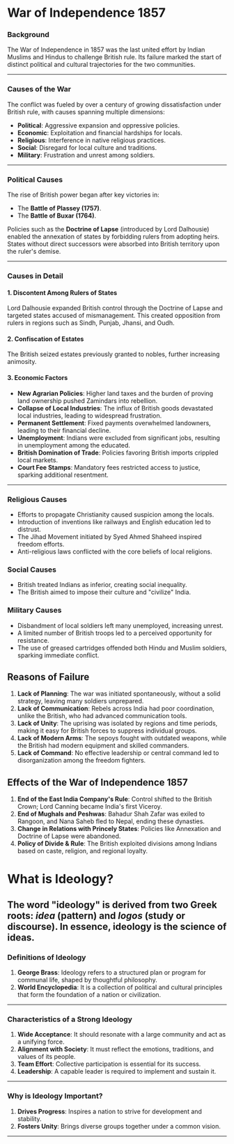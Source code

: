 # War of Independence 1857  

### **Background**  
The War of Independence in 1857 was the last united effort by Indian Muslims and Hindus to challenge British rule. Its failure marked the start of distinct political and cultural trajectories for the two communities.  

---

### **Causes of the War**  
The conflict was fueled by over a century of growing dissatisfaction under British rule, with causes spanning multiple dimensions:  

- **Political**: Aggressive expansion and oppressive policies.  
- **Economic**: Exploitation and financial hardships for locals.  
- **Religious**: Interference in native religious practices.  
- **Social**: Disregard for local culture and traditions.  
- **Military**: Frustration and unrest among soldiers.  

---

### **Political Causes**  
The rise of British power began after key victories in:  
- The **Battle of Plassey (1757)**.  
- The **Battle of Buxar (1764)**.  

Policies such as the **Doctrine of Lapse** (introduced by Lord Dalhousie) enabled the annexation of states by forbidding rulers from adopting heirs. States without direct successors were absorbed into British territory upon the ruler's demise.  

---

### **Causes in Detail**  

#### 1. Discontent Among Rulers of States  
Lord Dalhousie expanded British control through the Doctrine of Lapse and targeted states accused of mismanagement. This created opposition from rulers in regions such as Sindh, Punjab, Jhansi, and Oudh.  

#### 2. Confiscation of Estates  
The British seized estates previously granted to nobles, further increasing animosity.  

#### 3. Economic Factors  

- **New Agrarian Policies**: Higher land taxes and the burden of proving land ownership pushed Zamindars into rebellion.  
- **Collapse of Local Industries**: The influx of British goods devastated local industries, leading to widespread frustration.  
- **Permanent Settlement**: Fixed payments overwhelmed landowners, leading to their financial decline.  
- **Unemployment**: Indians were excluded from significant jobs, resulting in unemployment among the educated.  
- **British Domination of Trade**: Policies favoring British imports crippled local markets.  
- **Court Fee Stamps**: Mandatory fees restricted access to justice, sparking additional resentment.  

---

### **Religious Causes**
- Efforts to propagate Christianity caused suspicion among the locals.
- Introduction of inventions like railways and English education led to distrust.
- The Jihad Movement initiated by Syed Ahmed Shaheed inspired freedom efforts.
- Anti-religious laws conflicted with the core beliefs of local religions.

### **Social Causes**
- British treated Indians as inferior, creating social inequality.
- The British aimed to impose their culture and "civilize" India.

### **Military Causes**
- Disbandment of local soldiers left many unemployed, increasing unrest.
- A limited number of British troops led to a perceived opportunity for resistance.
- The use of greased cartridges offended both Hindu and Muslim soldiers, sparking immediate conflict.

## **Reasons of Failure**
1. **Lack of Planning**: The war was initiated spontaneously, without a solid strategy, leaving many soldiers unprepared.
2. **Lack of Communication**: Rebels across India had poor coordination, unlike the British, who had advanced communication tools.
3. **Lack of Unity**: The uprising was isolated by regions and time periods, making it easy for British forces to suppress individual groups.
4. **Lack of Modern Arms**: The sepoys fought with outdated weapons, while the British had modern equipment and skilled commanders.
5. **Lack of Command**: No effective leadership or central command led to disorganization among the freedom fighters.

## **Effects of the War of Independence 1857**
1. **End of the East India Company's Rule**: Control shifted to the British Crown; Lord Canning became India's first Viceroy.
2. **End of Mughals and Peshwas**: Bahadur Shah Zafar was exiled to Rangoon, and Nana Saheb fled to Nepal, ending these dynasties.
3. **Change in Relations with Princely States**: Policies like Annexation and Doctrine of Lapse were abandoned.
4. **Policy of Divide & Rule**: The British exploited divisions among Indians based on caste, religion, and regional loyalty.


# **What is Ideology?**  
The word "ideology" is derived from two Greek roots: *idea* (pattern) and *logos* (study or discourse). In essence, ideology is the science of ideas.  
---

### **Definitions of Ideology**  

1. **George Brass**: Ideology refers to a structured plan or program for communal life, shaped by thoughtful philosophy.  
2. **World Encyclopedia**: It is a collection of political and cultural principles that form the foundation of a nation or civilization.  

---

### **Characteristics of a Strong Ideology**  
1. **Wide Acceptance**: It should resonate with a large community and act as a unifying force.  
2. **Alignment with Society**: It must reflect the emotions, traditions, and values of its people.  
3. **Team Effort**: Collective participation is essential for its success.  
4. **Leadership**: A capable leader is required to implement and sustain it.  

---

### **Why is Ideology Important?**  

1. **Drives Progress**: Inspires a nation to strive for development and stability.  
2. **Fosters Unity**: Brings diverse groups together under a common vision.  

---



